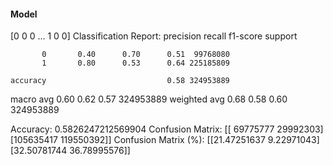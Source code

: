 #### Model
[0 0 0 ... 1 0 0]
Classification Report:
              precision    recall  f1-score   support

           0       0.40      0.70      0.51  99768080
           1       0.80      0.53      0.64 225185809

    accuracy                           0.58 324953889
   macro avg       0.60      0.62      0.57 324953889
weighted avg       0.68      0.58      0.60 324953889

Accuracy: 0.5826247212569904
Confusion Matrix:
[[ 69775777  29992303]
 [105635417 119550392]]
Confusion Matrix (%):
[[21.47251637  9.22971043]
 [32.50781744 36.78995576]]
